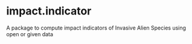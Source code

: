 # impact.indicator
A package to compute impact indicators of Invasive Alien Species using open or given data
